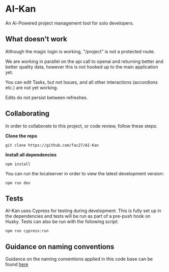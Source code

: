 # AI-Kan

An Ai-Powered project management tool for solo developers.

## What doesn't work

Although the magic login is working, "/project" is not a protected route.

We are working in parallel on the api call to openai and returning better and better quality data, however this is not hooked up to the main application yet.

You can edit Tasks, but not Issues, and all other interactions (accordions etc.) are not yet working.

Edits do not persist between refreshes.

## Collaborating
In order to collaborate to this project, or code review, follow these steps:

**Clone the repo**
```terminal
git clone https://github.com/fac27/AI-Kan
```

**Install all dependencies**
```terminal
npm install
```

You can run the localserver in order to view the latest development version:
```terminal
npm run dev
```
## Tests
AI-Kan uses Cypress for testing during development. This is fully set up in the dependencies and tests will be run as part of a pre-push hook on Husky.
Tests can also be run with the following script:

```terminal
npm run cypress:run
```

## Guidance on naming conventions
Guidance on the naming conventions applied in this code base can be found [here](https://github.com/fac27/AI-Kan/blob/main/documentation/conventions.md)
